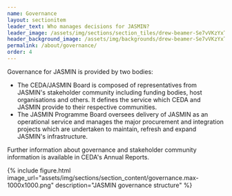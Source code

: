```yaml
---
name: Governance
layout: sectionitem
leader_text: Who manages decisions for JASMIN?
leader_image: /assets/img/sections/section_tiles/drew-beamer-Se7vVKzYxTI-unsplash.2e16d0ba.fill-1000x500.jpg
header_background_image: /assets/img/backgrounds/drew-beamer-Se7vVKzYxTI-unsplash.2e16d0ba.fill-2000x1000.jpg
permalink: /about/governance/
order: 4
---
```


Governance for JASMIN is provided by two bodies:

* The CEDA/JASMIN Board is composed of representatives from JASMIN's stakeholder community including funding bodies, host organisations and others. It defines the service which CEDA and JASMIN provide to their respective communities.
* The JASMIN Programme Board oversees delivery of JASMIN as an operational service and manages the major procurement and integration projects which are undertaken to maintain, refresh and expand JASMIN's infrastructure.

Further information about governance and stakeholder community information is available in CEDA's Annual Reports.

{% include figure.html
    image_url="assets/img/sections/section_content/governance.max-1000x1000.png"
    description="JASMIN governance structure"
%}